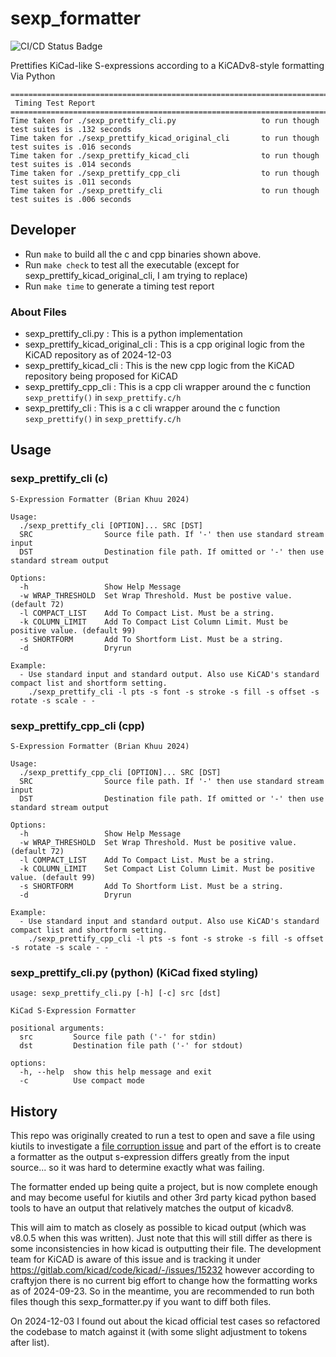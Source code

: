 # sexp_formatter

![CI/CD Status Badge](https://github.com/mofosyne/sexp_formatter/actions/workflows/ci.yml/badge.svg)

Prettifies KiCad-like S-expressions according to a KiCADv8-style formatting Via Python

```
========================================================================
 Timing Test Report 
========================================================================
Time taken for ./sexp_prettify_cli.py                   to run though test suites is .132 seconds
Time taken for ./sexp_prettify_kicad_original_cli       to run though test suites is .016 seconds
Time taken for ./sexp_prettify_kicad_cli                to run though test suites is .014 seconds
Time taken for ./sexp_prettify_cpp_cli                  to run though test suites is .011 seconds
Time taken for ./sexp_prettify_cli                      to run though test suites is .006 seconds
```

## Developer

* Run `make` to build all the c and cpp binaries shown above.
* Run `make check` to test all the executable (except for sexp_prettify_kicad_original_cli, I am trying to replace)
* Run `make time` to generate a timing test report

### About Files

* sexp_prettify_cli.py             : This is a python implementation 
* sexp_prettify_kicad_original_cli : This is a cpp original logic from the KiCAD repository as of 2024-12-03
* sexp_prettify_kicad_cli          : This is the new cpp logic from the KiCAD repository being proposed for KiCAD
* sexp_prettify_cpp_cli            : This is a cpp cli wrapper around the c function `sexp_prettify()` in `sexp_prettify.c/h`
* sexp_prettify_cli                : This is a c cli wrapper around the c function `sexp_prettify()` in `sexp_prettify.c/h`

## Usage

### sexp_prettify_cli (c)

```
S-Expression Formatter (Brian Khuu 2024)

Usage:
  ./sexp_prettify_cli [OPTION]... SRC [DST]
  SRC                Source file path. If '-' then use standard stream input
  DST                Destination file path. If omitted or '-' then use standard stream output

Options:
  -h                 Show Help Message
  -w WRAP_THRESHOLD  Set Wrap Threshold. Must be postive value. (default 72)
  -l COMPACT_LIST    Add To Compact List. Must be a string. 
  -k COLUMN_LIMIT    Add To Compact List Column Limit. Must be positive value. (default 99)
  -s SHORTFORM       Add To Shortform List. Must be a string.
  -d                 Dryrun

Example:
  - Use standard input and standard output. Also use KiCAD's standard compact list and shortform setting.
    ./sexp_prettify_cli -l pts -s font -s stroke -s fill -s offset -s rotate -s scale - -
```

### sexp_prettify_cpp_cli (cpp)

```
S-Expression Formatter (Brian Khuu 2024)

Usage:
  ./sexp_prettify_cpp_cli [OPTION]... SRC [DST]
  SRC                Source file path. If '-' then use standard stream input
  DST                Destination file path. If omitted or '-' then use standard stream output

Options:
  -h                 Show Help Message
  -w WRAP_THRESHOLD  Set Wrap Threshold. Must be positive value. (default 72)
  -l COMPACT_LIST    Add To Compact List. Must be a string.
  -k COLUMN_LIMIT    Set Compact List Column Limit. Must be positive value. (default 99)
  -s SHORTFORM       Add To Shortform List. Must be a string.
  -d                 Dryrun

Example:
  - Use standard input and standard output. Also use KiCAD's standard compact list and shortform setting.
    ./sexp_prettify_cpp_cli -l pts -s font -s stroke -s fill -s offset -s rotate -s scale - -
```

### sexp_prettify_cli.py (python) (KiCad fixed styling)

```
usage: sexp_prettify_cli.py [-h] [-c] src [dst]

KiCad S-Expression Formatter

positional arguments:
  src         Source file path ('-' for stdin)
  dst         Destination file path ('-' for stdout)

options:
  -h, --help  show this help message and exit
  -c          Use compact mode
```

## History

This repo was originally created to run a test to open and save a file using kiutils to investigate a [file corruption issue](https://github.com/mvnmgrx/kiutils/issues/120) and part of the effort is to create a formatter as the output s-expression differs greatly from the input source... so it was hard to determine exactly what was failing.

The formatter ended up being quite a project, but is now complete enough and may become useful for kiutils and other 3rd party kicad python based tools to have an output that relatively matches the output of kicadv8.

This will aim to match as closely as possible to kicad output (which was v8.0.5 when this was written). Just note that this will still differ as there is some inconsistencies in how kicad is outputting their file. The development team for KiCAD is aware of this issue and is tracking it under <https://gitlab.com/kicad/code/kicad/-/issues/15232> however according to craftyjon there is no current big effort to change how the formatting works as of 2024-09-23. So in the meantime, you are recommended to run both files though this sexp_formatter.py if you want to diff both files.

On 2024-12-03 I found out about the kicad official test cases so refactored the codebase to match against it (with some slight adjustment to tokens after list).
